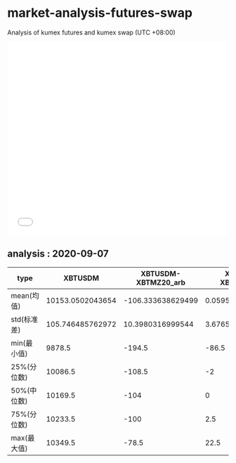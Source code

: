 # market-analysis-futures-swap
Analysis of kumex futures and kumex swap (UTC +08:00)

<iframe width="100%" height="440" src="./data.html" frameborder="no" border="0" scrolling="no"></iframe>

## analysis : 2020-09-07

type|XBTUSDM|XBTUSDM-XBTMZ20_arb|XBTUSDM-XBTMU20_arb|
---|---|---|---
mean(均值) | 10153.0502043654 | -106.333638629499 | 0.0595654971030572
std(标准差) | 105.746485762972 | 10.3980316999544 | 3.67650377690756
min(最小值) | 9878.5 | -194.5 | -86.5
25%(分位数) | 10086.5 | -108.5 | -2
50%(中位数) | 10169.5 | -104 | 0
75%(分位数) | 10233.5 | -100 | 2.5
max(最大值) | 10349.5 | -78.5 | 22.5
